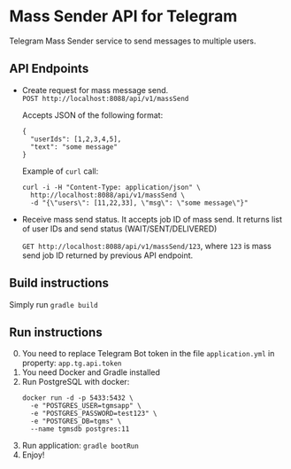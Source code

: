 # Mass Sender API for Telegram

Telegram Mass Sender service to send messages to multiple users.

## API Endpoints

* Create request for mass message send.  
  `POST http://localhost:8088/api/v1/massSend`
  
  Accepts JSON of the following format: 
  
  ```$json
  {
    "userIds": [1,2,3,4,5],
    "text": "some message"
  }
  ```
  
  Example of `curl` call:
  ```
  curl -i -H "Content-Type: application/json" \
    http://localhost:8088/api/v1/massSend \
    -d "{\"users\": [11,22,33], \"msg\": \"some message\"}"
  ```   
  
* Receive mass send status. 
  It accepts job ID of mass send.
  It returns list of user IDs and send status (WAIT/SENT/DELIVERED)
  
  `GET http://localhost:8088/api/v1/massSend/123`, where `123` is mass send job ID returned by previous API endpoint. 
  
## Build instructions

Simply run `gradle build`

## Run instructions

0. You need to replace Telegram Bot token in the file `application.yml` in property: `app.tg.api.token` 
1. You need Docker and Gradle installed
2. Run PostgreSQL with docker: 
   ```
   docker run -d -p 5433:5432 \
     -e "POSTGRES_USER=tgmsapp" \
     -e "POSTGRES_PASSWORD=test123" \
     -e "POSTGRES_DB=tgms" \
     --name tgmsdb postgres:11
   ``` 
3. Run application: `gradle bootRun`
4. Enjoy! 